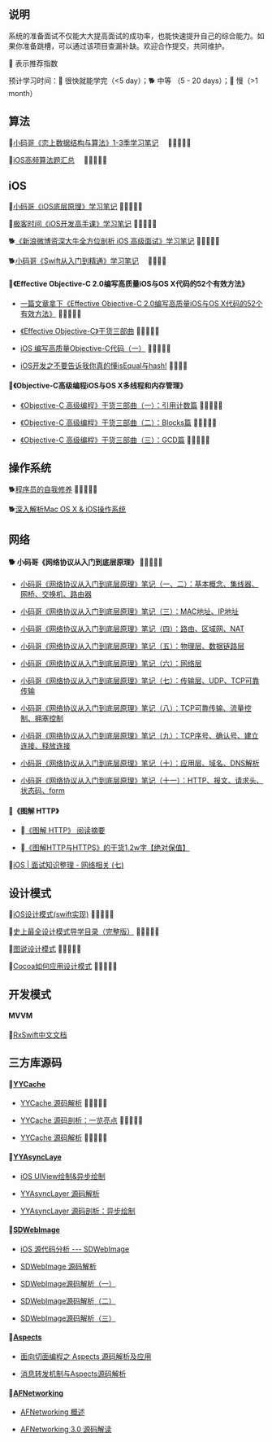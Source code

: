## 说明
系统的准备面试不仅能大大提高面试的成功率，也能快速提升自己的综合能力。如果你准备跳槽，可以通过该项目查漏补缺。欢迎合作提交，共同维护。

🌟 表示推荐指数

预计学习时间：🐎 很快就能学完（<5 day）；🐕 中等 （5 - 20 days）；🐢 慢（>1 month）

## 算法
🐢[小码哥《恋上数据结构与算法》1-3季学习笔记](https://github.com/rogertan30/Love-Leetcode)&emsp; 🌟🌟🌟🌟🌟

🐢[iOS高频算法题汇总](https://github.com/rogertan30/TopLeedcode)&emsp; 🌟🌟🌟🌟🌟

## iOS

🐢[小码哥《iOS底层原理》学习笔记](https://juejin.im/user/5a329c1351882529707931f0/posts) 🌟🌟🌟🌟🌟

🐢[极客时间《iOS开发高手课》学习笔记](https://github.com/rogertan30/GeekTime) 🌟🌟🌟🌟🌟

🐕[《新浪微博资深大牛全方位剖析 iOS 高级面试》学习笔记](https://juejin.cn/post/6899772676794122253) 🌟🌟🌟🌟🌟

🐕[小码哥《Swift从入门到精通》学习笔记](https://www.cnblogs.com/tzsh1007/category/1511704.html)&emsp; 🌟🌟🌟🌟

#### 🐎《Effective Objective-C 2.0编写高质量iOS与OS X代码的52个有效方法》
  * [一篇文章拿下《Effective Objective-C 2.0编写高质量iOS与OS X代码的52个有效方法》](https://www.jianshu.com/p/862b064e82e0) 🌟🌟🌟🌟🌟

  * [《Effective Objective-C》干货三部曲](https://juejin.im/post/5a4f34226fb9a01cb0492016) 🌟🌟🌟🌟🌟

  * [iOS 编写高质量Objective-C代码（一）](https://www.jianshu.com/p/76ac67f1bd95) 🌟🌟🌟🌟🌟

  * [iOS开发之不要告诉我你真的懂isEqual与hash!](https://www.jianshu.com/p/915356e280fc) 🌟🌟🌟🌟
  
#### 🐎《Objective-C高级编程iOS与OS X多线程和内存管理》
  * [《Objective-C 高级编程》干货三部曲（一）：引用计数篇](https://juejin.cn/post/6844903473272586254) 🌟🌟🌟🌟🌟
  
  * [《Objective-C 高级编程》干货三部曲（二）：Blocks篇](https://juejin.cn/post/6844903474312773646) 🌟🌟🌟🌟🌟
  
  * [《Objective-C 高级编程》干货三部曲（三）：GCD篇](https://juejin.cn/post/6844903475378159623) 🌟🌟🌟🌟🌟

## 操作系统

🐕[程序员的自我修养](https://pan.baidu.com/s/1sNeVPw0BprN2X43otGE5Ng) 🌟🌟🌟🌟🌟

🐕[深入解析Mac OS X & iOS操作系统](https://pan.baidu.com/s/18LOQK069b5FXBBQvxmDbBA)

## 网络

#### 🐕 小码哥《网络协议从入门到底层原理》 🌟🌟🌟🌟🌟

 * [小码哥《网络协议从入门到底层原理》笔记（一、二）：基本概念、集线器、网桥、交换机、路由器](https://juejin.cn/post/6911979807224332296)

 * [小码哥《网络协议从入门到底层原理》笔记（三）：MAC地址、IP地址](https://juejin.cn/post/6912027552811286536)

 * [小码哥《网络协议从入门到底层原理》笔记（四）：路由、区域网、NAT](https://juejin.cn/post/6914961760923418637)

 * [小码哥《网络协议从入门到底层原理》笔记（五）：物理层、数据链路层](https://juejin.cn/post/6914978495731138568)

 * [小码哥《网络协议从入门到底层原理》笔记（六）：网络层](https://juejin.cn/post/6914985405238476814)

 * [小码哥《网络协议从入门到底层原理》笔记（七）：传输层、UDP、TCP可靠传输](https://juejin.cn/post/6916536693860499470)

 * [小码哥《网络协议从入门到底层原理》笔记（八）：TCP可靠传输、流量控制、拥塞控制](https://juejin.cn/post/6916826100865695751)

 * [小码哥《网络协议从入门到底层原理》笔记（九）：TCP序号、确认号、建立连接、释放连接](https://juejin.cn/post/6917161759937658888)

 * [小码哥《网络协议从入门到底层原理》笔记（十）：应用层、域名、DNS解析](https://juejin.cn/post/6917193252818911246)

 * [小码哥《网络协议从入门到底层原理》笔记（十一）：HTTP、报文、请求头、状态码、form](https://juejin.cn/post/6917543952702767111)

#### 🐎《图解 HTTP》
   * 🐎[《图解 HTTP》 阅读摘要](https://juejin.cn/post/6844903801640452103)

   * 🐎[《图解HTTP与HTTPS》的干货1.2w字【绝对保值】](https://juejin.cn/post/6900511779869327373)
 
🐎[iOS | 面试知识整理 - 网络相关 (七)](https://juejin.im/post/5d89f6d8f265da03f3339499#heading-32)

## 设计模式
🐎[iOS设计模式(swift实现)](https://github.com/oneAlon/DesignPatterns) 🌟🌟🌟🌟🌟

🐎[史上最全设计模式导学目录（完整版）](https://blog.csdn.net/lovelion/article/details/17517213) 🌟🌟🌟🌟🌟

🐎[图说设计模式](https://design-patterns.readthedocs.io/zh_CN/latest/index.html) 🌟🌟🌟🌟🌟

🐎[Cocoa如何应用设计模式](https://www.cnblogs.com/pengyingh/articles/2346299.html) 🌟🌟🌟🌟🌟

## 开发模式

#### MVVM
🐎[RxSwift中文文档](https://beeth0ven.github.io/RxSwift-Chinese-Documentation/)

## 三方库源码

#### 🐎[YYCache](https://github.com/lyimin/YYCache)
  * [YYCache 源码解析](https://juejin.im/post/6844903554214264840#heading-32) 🌟🌟🌟🌟🌟

  * [YYCache 源码剖析：一览亮点](https://www.jianshu.com/p/408d4d37bcbd) 🌟🌟🌟🌟🌟

  * [YYCache 源码解析](https://zhang759740844.github.io/2018/11/30/yycache/) 🌟🌟🌟🌟🌟

#### 🐎[YYAsyncLaye](https://github.com/ibireme/YYAsyncLayer)
  * [iOS UIView绘制&异步绘制](https://www.jianshu.com/p/dbada5f44ac1)

  * [YYAsyncLayer 源码解析](https://zhang759740844.github.io/2019/02/15/yyasynclayer/)

  * [YYAsyncLayer 源码剖析：异步绘制](https://www.jianshu.com/p/154451e4bd42)

#### 🐎[SDWebImage](https://github.com/SDWebImage/SDWebImage)
  * [iOS 源代码分析 --- SDWebImage](https://github.com/draveness/analyze/blob/master/contents/SDWebImage/iOS%20%E6%BA%90%E4%BB%A3%E7%A0%81%E5%88%86%E6%9E%90%20---%20SDWebImage.md)

  * [SDWebImage 源码解析](https://juejin.im/post/6844903541031567367)

  * [SDWebImage源码解析（一）](http://cloverkim.com/SDWebImage-source-code-analysis-1.html)

  * [SDWebImage源码解析（二）](http://cloverkim.com/SDWebImage-source-code-analysis-2.html)

  * [SDWebImage源码解析（三）](http://cloverkim.com/SDWebImage-source-code-analysis-3.html)

#### 🐎[Aspects](https://github.com/steipete/Aspects)
  * [面向切面编程之 Aspects 源码解析及应用](http://wereadteam.github.io/2016/06/30/Aspects/)

  * [消息转发机制与Aspects源码解析](https://blog.csdn.net/hello_hwc/article/details/72632075)

#### 🐎[AFNetworking](https://github.com/AFNetworking/AFNetworking)
  * [AFNetworking 概述](https://draveness.me/afnetworking1/)

  * [AFNetworking 3.0 源码解读](https://www.cnblogs.com/machao/p/5681645.html)
